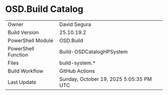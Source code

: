 ﻿# OSD.Build Catalog

| | |
|-|-|
| Owner | David Segura |
| Build Version | 25.10.19.2 |
| PowerShell Module | OSD.Build |
| PowerShell Function | Build-OSDCatalogHPSystem |
| Files | build-system.* |
| Build Workflow | GitHub Actions |
| Last Update | Sunday, October 19, 2025 5:05:35 PM UTC |
